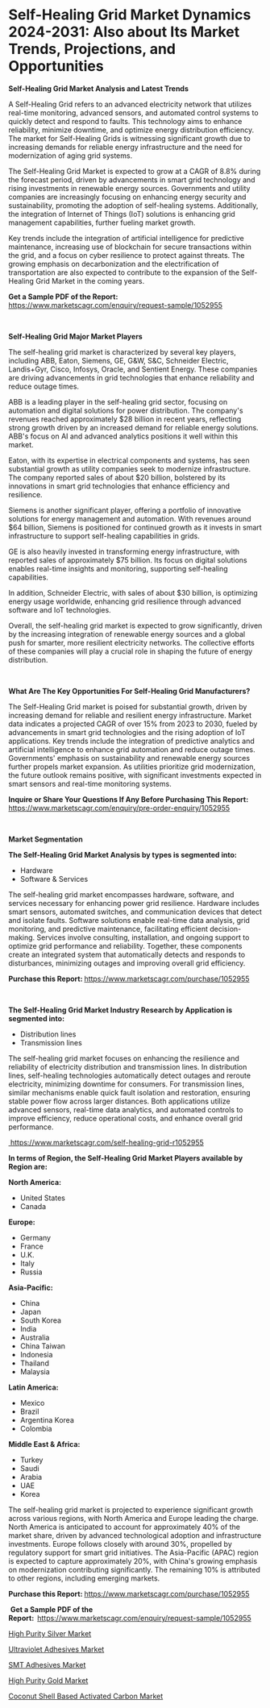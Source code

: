 <p><h1>Self-Healing Grid Market Dynamics 2024-2031: Also about Its Market Trends, Projections, and Opportunities</h1></p><p><strong>Self-Healing Grid Market Analysis and Latest Trends</strong></p>
<p><p>A Self-Healing Grid refers to an advanced electricity network that utilizes real-time monitoring, advanced sensors, and automated control systems to quickly detect and respond to faults. This technology aims to enhance reliability, minimize downtime, and optimize energy distribution efficiency. The market for Self-Healing Grids is witnessing significant growth due to increasing demands for reliable energy infrastructure and the need for modernization of aging grid systems. </p><p>The Self-Healing Grid Market is expected to grow at a CAGR of 8.8% during the forecast period, driven by advancements in smart grid technology and rising investments in renewable energy sources. Governments and utility companies are increasingly focusing on enhancing energy security and sustainability, promoting the adoption of self-healing systems. Additionally, the integration of Internet of Things (IoT) solutions is enhancing grid management capabilities, further fueling market growth. </p><p>Key trends include the integration of artificial intelligence for predictive maintenance, increasing use of blockchain for secure transactions within the grid, and a focus on cyber resilience to protect against threats. The growing emphasis on decarbonization and the electrification of transportation are also expected to contribute to the expansion of the Self-Healing Grid Market in the coming years.</p></p>
<p><strong>Get a Sample PDF of the Report:&nbsp;</strong> <a href="https://www.marketscagr.com/enquiry/request-sample/1052955?utm_campaign=2008&utm_medium=2&utm_source=Github&utm_content=ia&utm_term=26122024&utm_id=self-healing-grid">https://www.marketscagr.com/enquiry/request-sample/1052955</a></p>
<p>&nbsp;</p>
<p><strong>Self-Healing Grid Major Market Players</strong></p>
<p><p>The self-healing grid market is characterized by several key players, including ABB, Eaton, Siemens, GE, G&W, S&C, Schneider Electric, Landis+Gyr, Cisco, Infosys, Oracle, and Sentient Energy. These companies are driving advancements in grid technologies that enhance reliability and reduce outage times.</p><p>ABB is a leading player in the self-healing grid sector, focusing on automation and digital solutions for power distribution. The company's revenues reached approximately $28 billion in recent years, reflecting strong growth driven by an increased demand for reliable energy solutions. ABB's focus on AI and advanced analytics positions it well within this market.</p><p>Eaton, with its expertise in electrical components and systems, has seen substantial growth as utility companies seek to modernize infrastructure. The company reported sales of about $20 billion, bolstered by its innovations in smart grid technologies that enhance efficiency and resilience.</p><p>Siemens is another significant player, offering a portfolio of innovative solutions for energy management and automation. With revenues around $64 billion, Siemens is positioned for continued growth as it invests in smart infrastructure to support self-healing capabilities in grids.</p><p>GE is also heavily invested in transforming energy infrastructure, with reported sales of approximately $75 billion. Its focus on digital solutions enables real-time insights and monitoring, supporting self-healing capabilities.</p><p>In addition, Schneider Electric, with sales of about $30 billion, is optimizing energy usage worldwide, enhancing grid resilience through advanced software and IoT technologies.</p><p>Overall, the self-healing grid market is expected to grow significantly, driven by the increasing integration of renewable energy sources and a global push for smarter, more resilient electricity networks. The collective efforts of these companies will play a crucial role in shaping the future of energy distribution.</p></p>
<p>&nbsp;</p>
<p><strong>What Are The Key Opportunities For Self-Healing Grid Manufacturers?</strong></p>
<p><p>The Self-Healing Grid market is poised for substantial growth, driven by increasing demand for reliable and resilient energy infrastructure. Market data indicates a projected CAGR of over 15% from 2023 to 2030, fueled by advancements in smart grid technologies and the rising adoption of IoT applications. Key trends include the integration of predictive analytics and artificial intelligence to enhance grid automation and reduce outage times. Governments' emphasis on sustainability and renewable energy sources further propels market expansion. As utilities prioritize grid modernization, the future outlook remains positive, with significant investments expected in smart sensors and real-time monitoring systems.</p></p>
<p><strong>Inquire or Share Your Questions If Any Before Purchasing This Report:</strong> <a href="https://www.marketscagr.com/enquiry/pre-order-enquiry/1052955?utm_campaign=2008&utm_medium=2&utm_source=Github&utm_content=ia&utm_term=26122024&utm_id=self-healing-grid">https://www.marketscagr.com/enquiry/pre-order-enquiry/1052955</a></p>
<p>&nbsp;</p>
<p><strong>Market Segmentation</strong></p>
<p><strong>The Self-Healing Grid Market Analysis by types is segmented into:</strong></p>
<p><ul><li>Hardware</li><li>Software & Services</li></ul></p>
<p><p>The self-healing grid market encompasses hardware, software, and services necessary for enhancing power grid resilience. Hardware includes smart sensors, automated switches, and communication devices that detect and isolate faults. Software solutions enable real-time data analysis, grid monitoring, and predictive maintenance, facilitating efficient decision-making. Services involve consulting, installation, and ongoing support to optimize grid performance and reliability. Together, these components create an integrated system that automatically detects and responds to disturbances, minimizing outages and improving overall grid efficiency.</p></p>
<p><strong>Purchase this Report:&nbsp;</strong><a href="https://www.marketscagr.com/purchase/1052955?utm_campaign=2008&utm_medium=2&utm_source=Github&utm_content=ia&utm_term=26122024&utm_id=self-healing-grid">https://www.marketscagr.com/purchase/1052955</a></p>
<p>&nbsp;</p>
<p><strong>The Self-Healing Grid Market Industry Research by Application is segmented into:</strong></p>
<p><ul><li>Distribution lines</li><li>Transmission lines</li></ul></p>
<p><p>The self-healing grid market focuses on enhancing the resilience and reliability of electricity distribution and transmission lines. In distribution lines, self-healing technologies automatically detect outages and reroute electricity, minimizing downtime for consumers. For transmission lines, similar mechanisms enable quick fault isolation and restoration, ensuring stable power flow across larger distances. Both applications utilize advanced sensors, real-time data analytics, and automated controls to improve efficiency, reduce operational costs, and enhance overall grid performance.</p></p>
<p><a href="https://www.marketscagr.com/self-healing-grid-r1052955?utm_campaign=2008&utm_medium=2&utm_source=Github&utm_content=ia&utm_term=26122024&utm_id=self-healing-grid">&nbsp;https://www.marketscagr.com/self-healing-grid-r1052955</a></p>
<p><strong>In terms of Region, the Self-Healing Grid Market Players available by Region are:</strong></p>
<p>
    <p> <strong> North America: </strong>
        <ul>
            <li>United States</li>
            <li>Canada</li>
        </ul>
        </p> 
    <p> <strong> Europe: </strong>
        <ul>
            <li>Germany</li>
            <li>France</li>
            <li>U.K.</li>
            <li>Italy</li>
            <li>Russia</li>
        </ul>
        </p> 
    <p> <strong> Asia-Pacific: </strong>
        <ul>
            <li>China</li>
            <li>Japan</li>
            <li>South Korea</li>
            <li>India</li>
            <li>Australia</li>
            <li>China Taiwan</li>
            <li>Indonesia</li>
            <li>Thailand</li>
            <li>Malaysia</li>
        </ul>
        </p> 
    <p> <strong> Latin America: </strong>
        <ul>
            <li>Mexico</li>
            <li>Brazil</li>
            <li>Argentina Korea</li>
            <li>Colombia</li>
        </ul>
        </p> 
    <p> <strong> Middle East & Africa: </strong>
        <ul>
            <li>Turkey</li>
            <li>Saudi</li>
            <li>Arabia</li>
            <li>UAE</li>
            <li>Korea</li>
        </ul>
    </p>
    </p>
<p><p>The self-healing grid market is projected to experience significant growth across various regions, with North America and Europe leading the charge. North America is anticipated to account for approximately 40% of the market share, driven by advanced technological adoption and infrastructure investments. Europe follows closely with around 30%, propelled by regulatory support for smart grid initiatives. The Asia-Pacific (APAC) region is expected to capture approximately 20%, with China's growing emphasis on modernization contributing significantly. The remaining 10% is attributed to other regions, including emerging markets.</p></p>
<p><strong>Purchase this Report: </strong><a href="https://www.marketscagr.com/purchase/1052955?utm_campaign=2008&utm_medium=2&utm_source=Github&utm_content=ia&utm_term=26122024&utm_id=self-healing-grid">https://www.marketscagr.com/purchase/1052955</a></p>
<p>&nbsp;<strong>Get a Sample PDF of the Report:&nbsp;&nbsp;</strong><a href="https://www.marketscagr.com/enquiry/request-sample/1052955?utm_campaign=2008&utm_medium=2&utm_source=Github&utm_content=ia&utm_term=26122024&utm_id=self-healing-grid">https://www.marketscagr.com/enquiry/request-sample/1052955</a></p>
<p><strong></strong></p>
<p><p><a href="https://www.linkedin.com/pulse/how-high-purity-silver-market-expectd-grow-99-cagr-upcoming-years-grn5e?utm_campaign=2008&utm_medium=2&utm_source=Github&utm_content=ia&utm_term=26122024&utm_id=self-healing-grid">High Purity Silver Market</a></p><p><a href="https://www.linkedin.com/pulse/strategic-forecast-ultraviolet-adhesives-market-growth-trends-yczdf?utm_campaign=2008&utm_medium=2&utm_source=Github&utm_content=ia&utm_term=26122024&utm_id=self-healing-grid">Ultraviolet Adhesives Market</a></p><p><a href="https://www.linkedin.com/pulse/impressive-size-global-smt-adhesives-market-set-reach-feode?utm_campaign=2008&utm_medium=2&utm_source=Github&utm_content=ia&utm_term=26122024&utm_id=self-healing-grid">SMT Adhesives Market</a></p><p><a href="https://www.linkedin.com/pulse/a-mkt-nova-vc8zf?utm_campaign=2008&utm_medium=2&utm_source=Github&utm_content=ia&utm_term=26122024&utm_id=self-healing-grid">High Purity Gold Market</a></p><p><a href="https://www.linkedin.com/pulse/c-glance-reports-anmec?utm_campaign=2008&utm_medium=2&utm_source=Github&utm_content=ia&utm_term=26122024&utm_id=self-healing-grid">Coconut Shell Based Activated Carbon Market</a></p></p>